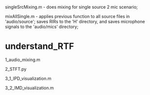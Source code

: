singleSrcMixing.m - does mixing for single source 2 mic scenario;
		  
mixAllSingle.m - applies previous function to all source files in 'audio/source';
	       saves RIRs to the 'H' directory, and saves microphone signals
	       to the 'audio/mics' directory;




# understand_RTF

1_audio_mixing.m

2_STFT.py

3_1_IPD_visualization.m

3_2_IMD_visualization.m
